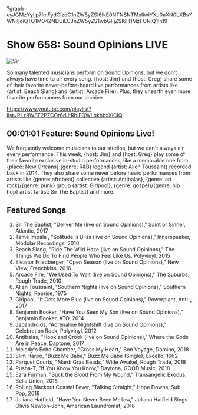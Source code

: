 ?graph eyJGMzYyIjp7ImFydGlzdC1nZW5yZSI6IkE0NTNSNTMxIiwiYXJ0aXN0LXBsYWNlIjoiQTQ1M042NDUiLCJnZW5yZS1wbGFjZSI6IlI1MzFONjQ1In19

# Show 658: Sound Opinions LIVE

![Sir](https://sound-images.s3.amazonaws.com/images/2018/sir_the2.jpg)

So many talented musicians perform on Sound Opinions, but we don't always have time to air every song. {host: Jim} and {host: Greg} share some of their favorite never-before-heard live performances from artists like {artist: Beach Slang} and {artist: Arcade Fire}. Plus, they unearth even more favorite performances from our archive.

https://www.youtube.com/playlist?list=PLz9W8F2PZCOr6dJtRbiFQWLqkhbxXiCIQ

## 00:01:01 Feature: Sound Opinions Live!

We frequently welcome musicians to our studios, but we can't always air every performance. This week, {host: Jim} and {host: Greg} play some of their favorite exclusive in-studio performances, like a memorable one from {place: New Orleans} {genre: R&B} legend {artist: Allen Toussaint} recorded back in 2014. They also share some never before heard performances from artists like {genre: afrobeat} collective {artist: Antibalas}, {genre: art rock}/{genre: punk} group {artist: Girlpool}, {genre: gospel}/{genre: hip hop} artist {artist: Sir The Baptist} and more.

## Featured Songs
1. Sir The Baptist, "Deliver Me (live on Sound Opinions)," Saint or Sinner, Atlantic, 2017
1. Tame Impala , "Solitude is Bliss (live on Sound Opinions)," Innerspeaker, Modular Recordings, 2010
1. Beach Slang, "Ride The Wild Haze (live on Sound Opinions)," The Things We Do To Find People Who Feel Like Us, Polyvinyl, 2015
1. Eleanor Friedberger, "Open Season (live on Sound Opinions)," New View, Frenchkiss, 2016
1. Arcade Fire, "We Used To Wait (live on Sound Opinions)," The Suburbs, Rough Trade, 2010
1. Allen Toussaint, "Southern Nights (live on Sound Opinions)," Southern Nights, Reprise, 1975
1. Girlpool, "It Gets More Blue (live on Sound Opinions)," Powerplant, Anti-, 2017
1. Benjamin Booker, "Have You Seen My Son (live on Sound Opinions)," Benjamin Booker, ATO, 2014
1. Japandroids, "Adrenaline Nightshift (live on Sound Opinions)," Celebration Rock, Polyvinyl, 2012
1. Antibalas, "Hook and Crook (live on Sound Opinions)," Where the Gods Are in Peace, Daptone, 2017
1. Melody's Echo Chamber, "Cross My Heart," Bon Voyage, Domino, 2018
1. Slim Harpo, "Buzz Me Babe," Buzz Me Babe (Single), Excello, 1962
1. Parquet Courts, "Mardi Gras Beads," Wide Awake!, Rough Trade, 2018
1. Pusha-T, "If You Know You Know," Daytona, GOOD Music, 2018
1. Ezra Furman, "Suck the Blood From My Wound," Transangelic Exodus, Bella Union, 2018
1. Rolling Blackout Coastal Fever, "Talking Straight," Hope Downs, Sub Pop, 2018
1. Juliana Hatfield, "Have You Never Been Mellow," Juliana Hatfield Sings Olivia Newton-John, American Laundromat, 2018
